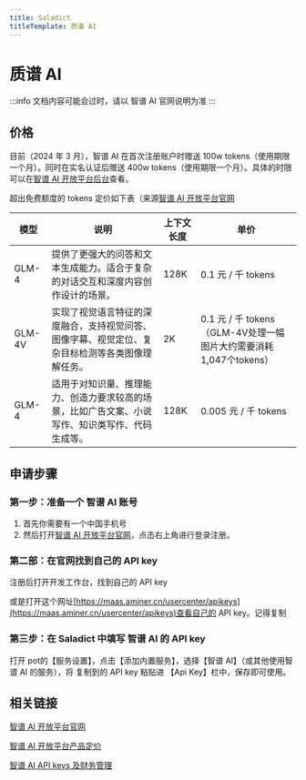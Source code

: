 ```yaml
---
title: Saladict
titleTemplate: 质谱 AI
---
```


# 质谱 AI

:::info
文档内容可能会过时，请以 智谱 AI 官网说明为准
:::

## 价格

目前（2024 年 3 月），智谱 AI 在首次注册账户时赠送 100w tokens（使用期限一个月）。同时在实名认证后赠送 400w tokens（使用期限一个月）。具体的时限可以在[智谱 AI 开放平台后台](https://maas.aminer.cn/usercenter/apikeys)查看。

超出免费额度的 tokens 定价如下表（来源[智谱 AI 开放平台官网](https://maas.aminer.cn/pricing)

|模型|说明|上下文长度|单价|
|-|-|-|-|
|GLM-4|提供了更强大的问答和文本生成能力。适合于复杂的对话交互和深度内容创作设计的场景。|128K|0.1 元 / 千 tokens|
|GLM-4V|实现了视觉语言特征的深度融合，支持视觉问答、图像字幕、视觉定位、复杂目标检测等各类图像理解任务。|2K|0.1 元 / 千 tokens（GLM-4V处理一幅图片大约需要消耗1,047个tokens）|
|GLM-4|适用于对知识量、推理能力、创造力要求较高的场景，比如广告文案、小说写作、知识类写作、代码生成等。|128K|0.005 元 / 千 tokens|

## 申请步骤

### 第一步：准备一个 智谱 AI 账号

1. 首先你需要有一个中国手机号
2. 然后打开[智谱 AI 开放平台官网](https://maas.aminer.cn/)，点击右上角进行登录注册。

### 第二部：在官网找到自己的 API key

注册后打开开发工作台，找到自己的 API key

或是打开这个网址[https://maas.aminer.cn/usercenter/apikeys](https://maas.aminer.cn/usercenter/apikeys)查看自己的 API key。记得复制

### 第三步：在 Saladict 中填写 智谱 AI 的 API key

打开 pot的【服务设置】，点击【添加内置服务】，选择【智谱 AI】（或其他使用智谱 AI 的服务），将 复制到的 API key 粘贴进 【Api Key】栏中，保存即可使用。

## 相关链接

[智谱 AI 开放平台官网](https://maas.aminer.cn/)

[智谱 AI 开放平台产品定价](https://maas.aminer.cn/pricing)

[智谱 AI API keys 及财务管理](https://maas.aminer.cn/usercenter/apikeys)
